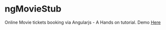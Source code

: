 ngMovieStub
===========

Online Movie tickets booking via Angularjs - A Hands on tutorial.
Demo [Here](http://moviestub.cloudno.de/)

